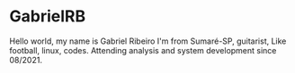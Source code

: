 # GabrielRB
Hello world, my name is Gabriel Ribeiro I'm from Sumaré-SP, guitarist, Like football, linux, codes. Attending analysis and system development since 08/2021.
